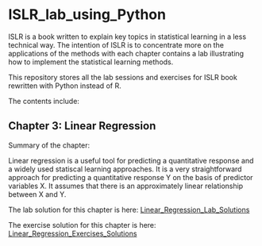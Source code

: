 # ISLR_lab_using_Python

ISLR is a book written to explain key topics in statistical learning in a less technical way. The intention of ISLR is to concentrate more on the applications of the methods with each chapter contains a lab illustrating how to implement the statistical learning methods.

This repository stores all the lab sessions and exercises for ISLR book rewritten with Python instead of R. 

The contents include: 

## Chapter 3: Linear Regression 

Summary of the chapter: 

Linear regression is a useful tool for predicting a quantitative response and a widely used statiscal learning approaches. It is a very straightforward approach for predicting a quantitative response Y on the basis of predictor variables X. It assumes that there is an approximately linear relationship between X and Y. 

The lab solution for this chapter is here: [Linear_Regression_Lab_Solutions](https://github.com/AiNguyen237/ISLR_lab_using_Python/blob/main/Linear_Regression/Linear_Regression_Exercise.ipynb)

The exercise solution for this chapter is here: [Linear_Regression_Exercises_Solutions](https://github.com/AiNguyen237/ISLR_lab_using_Python/blob/main/Linear_Regression/Linear_Regression_Lab_Session.ipynb)

